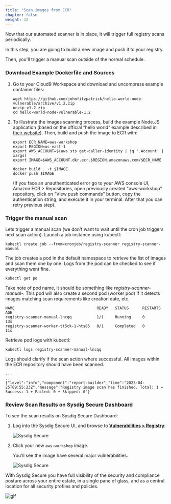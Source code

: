 ```yaml
---
title: "Scan images from ECR"
chapter: false
weight: 32
---
```


Now that our automated scanner is in place, it will trigger full registry scans periodically.

In this step, you are going to build a new image and push it to your registry.

Then, you'll trigger a manual scan outside of the normal schedule. 


### Download Example Dockerfile and Sources

1. Go to your Cloud9 Workspace and download and uncompress example container files:

    ```
    wget https://github.com/johnfitzpatrick/hello-world-node-vulnerable/archive/v1.2.zip
    unzip v1.2.zip
    cd hello-world-node-vulnerable-1.2 
    ```

2. To illustrate the images scanning process, build the example Node.JS application (based on the official “hello world” example described in [their website](https://nodejs.org/de/docs/guides/nodejs-docker-webapp/)). Then, build and push the image to ECR with:

    ```
	export ECR_NAME=aws-workshop
	export REGION=us-east-1
    export AWS_ACCOUNT=$(aws sts get-caller-identity | jq '.Account' | xargs)
	export IMAGE=$AWS_ACCOUNT.dkr.ecr.$REGION.amazonaws.com/$ECR_NAME

    docker build . -t $IMAGE
    docker push $IMAGE 
    ```

    (If you face an unauthenticated error go to your AWS console UI, Amazon ECR > Repositories, open previously created "aws-workshop" repository, click on "View push commands" button, copy the authentication string, and execute it in your terminal. After that you can retry previous step).


### Trigger the manual scan

Lets trigger a manual scan (we don't want to wait until the cron job triggers next scan action). Launch a job instance using kubectl:

```
kubectl create job --from=cronjob/registry-scanner registry-scanner-manual
```

The job creates a pod in the default namespace to retrieve the list of images and scan them one by one. Logs from the pod can be checked to see if everything went fine.

```
kubectl get po  
```

Take note of pod name, it should be something like *registry-scanner-manual-<random-string>*. This pod will also create a second pod (worker pod) if it detects images matching scan requirements like creation date, etc.

```
NAME                                    READY   STATUS      RESTARTS   AGE
registry-scanner-manual-lncqq           1/1     Running     0          13s
registry-scanner-worker-tt5ck-1-hts85   0/1     Completed   0          11s
```

Retrieve pod logs with kubectl:

```
kubectl logs registry-scanner-manual-lncqq   
```

Logs should clarify if the scan action where successful. All images within the ECR repository should have been scanned.

```
...
...
{"level":"info","component":"report-builder","time":"2023-04-25T09:55:23Z","message":"Registry image scan has finished. Total: 1 = Success: 1 + Failed: 0 + Skipped: 0"}
```


### Review Scan Results on Sysdig Secure Dashboard

To see the scan results on Sysdig Secure Dashboard:

1. Log into the Sysdig Secure UI, and browse to [**Vulnerabilities > Registry**](https://app.au1.sysdig.com/secure/#/vulnerabilities/registry/):

	![Sysdig Secure](/images/30_module_1/Sysdig_Secure02.png)

2. Click your new `aws-workshop` image.

	You'll see the image have several major vulnerabilities.

	![Sysdig Secure](/images/30_module_1/securescann02.png)

With Sysdig Secure you have full visibility of the security and compliance posture across your entire estate, in a single pane of glass, and as a central location for all security profiles and policies.

![gif](/images/tree.gif)
